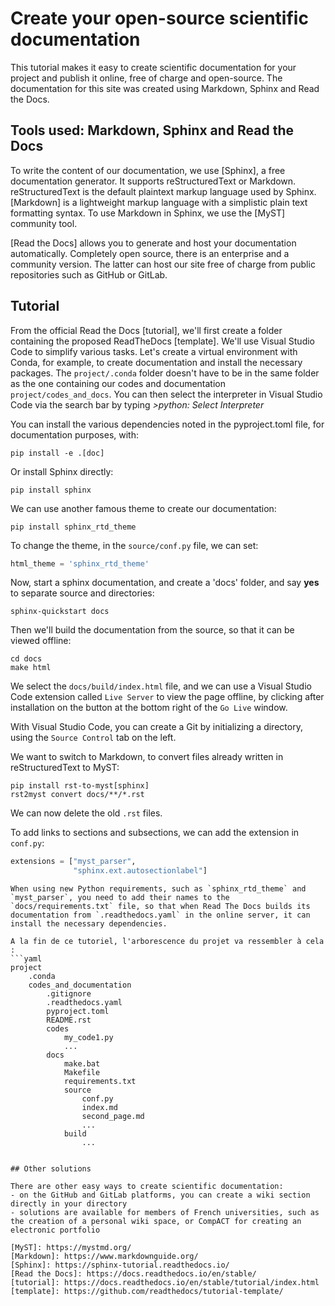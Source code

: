 # Create your open-source scientific documentation

This tutorial makes it easy to create scientific documentation for your project and publish it online, free of charge and open-source.
The documentation for this site was created using Markdown, Sphinx and Read the Docs.

## Tools used: Markdown, Sphinx and Read the Docs

To write the content of our documentation, we use [Sphinx], a free documentation generator. It supports reStructuredText or Markdown.
reStructuredText is the default plaintext markup language used by Sphinx. [Markdown] is a lightweight markup language with a simplistic plain text formatting syntax. To use Markdown in Sphinx, we use the [MyST] community tool.

[Read the Docs] allows you to generate and host your documentation automatically. Completely open source, there is an enterprise and a community version. The latter can host our site free of charge from public repositories such as GitHub or GitLab.

## Tutorial

From the official Read the Docs [tutorial], we'll first create a folder containing the proposed ReadTheDocs [template].
We'll use Visual Studio Code to simplify various tasks. Let's create a virtual environment with Conda, for example, to create documentation and install the necessary packages. The `project/.conda` folder doesn't have to be in the same folder as the one containing our codes and documentation `project/codes_and_docs`. You can then select the interpreter in Visual Studio Code via the search bar by typing *>python: Select Interpreter*

You can install the various dependencies noted in the pyproject.toml file, for documentation purposes, with:
```shell
pip install -e .[doc]
```

Or install Sphinx directly:
```shell
pip install sphinx
```

We can use another famous theme to create our documentation:
```shell
pip install sphinx_rtd_theme
```

To change the theme, in the `source/conf.py` file, we can set:
```python
html_theme = 'sphinx_rtd_theme'
```

Now, start a sphinx documentation, and create a 'docs' folder, and say **yes** to separate source and directories:
```shell
sphinx-quickstart docs
```

Then we'll build the documentation from the source, so that it can be viewed offline:
```shell
cd docs
make html
```

We select the `docs/build/index.html` file, and we can use a Visual Studio Code extension called `Live Server` to view the page offline, by clicking after installation on the button at the bottom right of the `Go Live` window.

With Visual Studio Code, you can create a Git by initializing a directory, using the `Source Control` tab on the left.

We want to switch to Markdown, to convert files already written in reStructuredText to MyST:
```shell
pip install rst-to-myst[sphinx]
rst2myst convert docs/**/*.rst
```

We can now delete the old `.rst` files.

To add links to sections and subsections, we can add the extension in `conf.py`:
```python
extensions = ["myst_parser",
              "sphinx.ext.autosectionlabel"]
```

```{note}
When using new Python requirements, such as `sphinx_rtd_theme` and `myst_parser`, you need to add their names to the `docs/requirements.txt` file, so that when Read The Docs builds its documentation from `.readthedocs.yaml` in the online server, it can install the necessary dependencies.
```

```{note}
A la fin de ce tutoriel, l'arborescence du projet va ressembler à cela :
```yaml
project
    .conda
    codes_and_documentation
        .gitignore
        .readthedocs.yaml
        pyproject.toml
        README.rst
        codes
            my_code1.py
            ...
        docs
            make.bat
            Makefile
            requirements.txt
            source
                conf.py
                index.md
                second_page.md
                ...
            build
                ...

```
```

## Other solutions

There are other easy ways to create scientific documentation:
- on the GitHub and GitLab platforms, you can create a wiki section directly in your directory
- solutions are available for members of French universities, such as the creation of a personal wiki space, or CompACT for creating an electronic portfolio

[MyST]: https://mystmd.org/
[Markdown]: https://www.markdownguide.org/
[Sphinx]: https://sphinx-tutorial.readthedocs.io/
[Read the Docs]: https://docs.readthedocs.io/en/stable/
[tutorial]: https://docs.readthedocs.io/en/stable/tutorial/index.html
[template]: https://github.com/readthedocs/tutorial-template/
